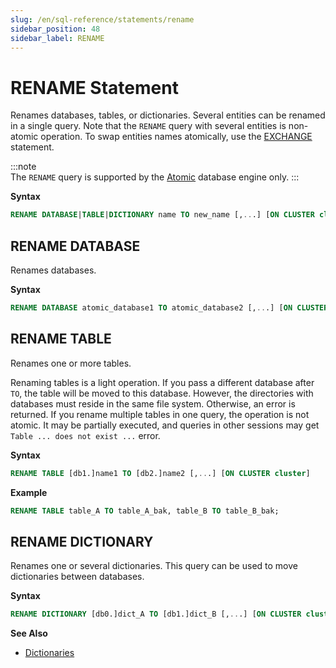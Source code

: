 ```yaml
---
slug: /en/sql-reference/statements/rename
sidebar_position: 48
sidebar_label: RENAME
---
```


# RENAME Statement

Renames databases, tables, or dictionaries. Several entities can be renamed in a single query.
Note that the `RENAME` query with several entities is non-atomic operation. To swap entities names atomically, use the [EXCHANGE](./exchange.md) statement.

:::note    
The `RENAME` query is supported by the [Atomic](../../engines/database-engines/atomic.md) database engine only.
:::

**Syntax**

```sql
RENAME DATABASE|TABLE|DICTIONARY name TO new_name [,...] [ON CLUSTER cluster]
```

## RENAME DATABASE

Renames databases.

**Syntax**

```sql
RENAME DATABASE atomic_database1 TO atomic_database2 [,...] [ON CLUSTER cluster]
```

## RENAME TABLE

Renames one or more tables.

Renaming tables is a light operation. If you pass a different database after `TO`, the table will be moved to this database. However, the directories with databases must reside in the same file system. Otherwise, an error is returned. 
If you rename multiple tables in one query, the operation is not atomic. It may be partially executed, and queries in other sessions may get `Table ... does not exist ...` error.

**Syntax**

``` sql
RENAME TABLE [db1.]name1 TO [db2.]name2 [,...] [ON CLUSTER cluster]
```

**Example**

```sql
RENAME TABLE table_A TO table_A_bak, table_B TO table_B_bak;
```

## RENAME DICTIONARY

Renames one or several dictionaries. This query can be used to move dictionaries between databases.

**Syntax**

```sql
RENAME DICTIONARY [db0.]dict_A TO [db1.]dict_B [,...] [ON CLUSTER cluster]
```

**See Also**

- [Dictionaries](../../sql-reference/dictionaries/index.md)
